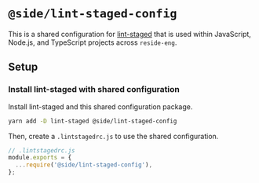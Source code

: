 # `@side/lint-staged-config`

This is a shared configuration for [lint-staged][lint-staged] that is used within JavaScript, Node.js, and TypeScript projects across `reside-eng`.

## Setup

### Install lint-staged with shared configuration

Install lint-staged and this shared configuration package.

```bash
yarn add -D lint-staged @side/lint-staged-config
```

Then, create a `.lintstagedrc.js` to use the shared configuration.

```js
// .lintstagedrc.js
module.exports = {
  ...require('@side/lint-staged-config'),
};
```

[lint-staged]: https://github.com/okonet/lint-staged#readme 'lint-staged'
